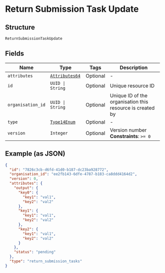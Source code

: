 
# Return Submission Task Update

## Structure

`ReturnSubmissionTaskUpdate`

## Fields

| Name | Type | Tags | Description |
|  --- | --- | --- | --- |
| `attributes` | [`Attributes64`](../../doc/models/attributes-64.md) | Optional | - |
| `id` | `UUID \| String` | Optional | Unique resource ID |
| `organisation_id` | `UUID \| String` | Optional | Unique ID of the organisation this resource is created by |
| `type` | [`Type14Enum`](../../doc/models/type-14-enum.md) | Optional | - |
| `version` | `Integer` | Optional | Version number<br>**Constraints**: `>= 0` |

## Example (as JSON)

```json
{
  "id": "7826c3cb-d6fd-41d0-b187-dc23ba928772",
  "organisation_id": "ee2fb143-6dfe-4787-b183-ca8ddd4164d2",
  "version": 0,
  "attributes": {
    "output": {
      "key0": {
        "key1": "val1",
        "key2": "val2"
      },
      "key1": {
        "key1": "val1",
        "key2": "val2"
      },
      "key2": {
        "key1": "val1",
        "key2": "val2"
      }
    },
    "status": "pending"
  },
  "type": "return_submission_tasks"
}
```

